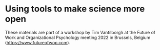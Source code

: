 # Using tools to make science more open

These materials are part of a workshop by Tim Vantilborgh at the Future of Work and Organizational Psychology meeting 2022 in Brussels, Belgium (https://www.futureofwop.com).
